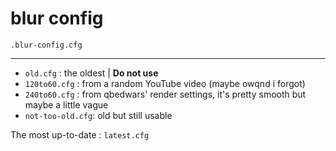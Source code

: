 # blur config

`.blur-config.cfg`

---

- `old.cfg` : the oldest | **Do not use**
- `120to60.cfg` : from a random YouTube video (maybe owqnd i forgot)
- `240to60.cfg` : from qbedwars' render settings, it's pretty smooth but maybe a little vague
- `not-too-old.cfg`: old but still usable

The most up-to-date : `latest.cfg` 
